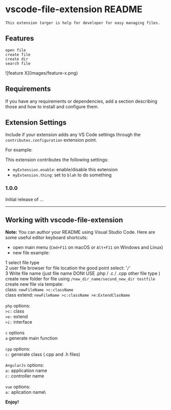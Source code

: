 # vscode-file-extension README

    This extension targer is help for developer for easy managing files. 

## Features

    open file 
    create file
    create dir 
    search file
\!\[feature X\]\(images/feature-x.png\)

## Requirements

If you have any requirements or dependencies, add a section describing those and how to install and configure them.

## Extension Settings

Include if your extension adds any VS Code settings through the `contributes.configuration` extension point.

For example:

This extension contributes the following settings:

* `myExtension.enable`: enable/disable this extension
* `myExtension.thing`: set to `blah` to do something

### 1.0.0

Initial release of ...

-----------------------------------------------------------------------------------------------------------

## Working with vscode-file-extension

**Note:** You can author your README using Visual Studio Code.  Here are some useful editor keyboard shortcuts:

* open main menu (`Cmd+F11` on macOS or `Alt+F11` on Windows and Linux)
* new file example:

1 select file type\
2 user file browser for file location the good point select: '`/`'\
3 Write file name (just file name DONt USE .php / .c / .cpp other file type )\
create new folder for file using `/new_dir_name/secund_new_dir testfile`\
create new file via tempate:\
class: `newFileName >c:className`\
class extend: `newFileName >c:className >e:ExtendClasName`\
\
`php` options:\
`>c:` class\
`>e:` extend\
`>i:` interface\
\
`c` options\
`a` generate main function\
\
`cpp` options:\
`c:` generate class (.cpp and .h files) \
\
`AngularJs` options:\
`a:` application name\
`c:` controller name\
\
`vue` options:\
`a:` aplication name\

**Enjoy!**
